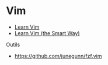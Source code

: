 # Vim

- [Learn Vim](https://github.com/iggredible/Learn-Vim)
- [Learn Vim (the Smart Way)](https://news.ycombinator.com/item?id=24287566)

Outils

- <https://github.com/junegunn/fzf.vim>
